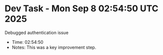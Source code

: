 # Dev Task - Mon Sep  8 02:54:50 UTC 2025
Debugged authentication issue
- Time: 02:54:50
- Notes: This was a key improvement step.
